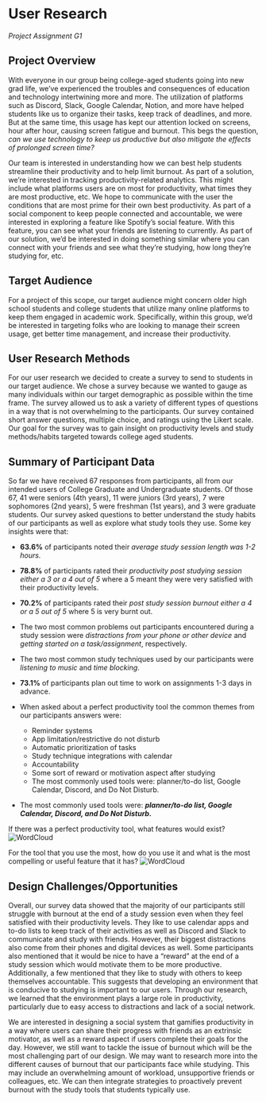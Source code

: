 # User Research
_Project Assignment G1_

## Project Overview
With everyone in our group being college-aged students going into new grad life, we’ve experienced the troubles and consequences of education and technology intertwining more and more. The utilization of platforms such as Discord, Slack, Google Calendar, Notion, and more have helped students like us to organize their tasks, keep track of deadlines, and more. But at the same time, this usage has kept our attention locked on screens, hour after hour, causing screen fatigue and burnout. This begs the question, _can we use technology to keep us productive but also mitigate the effects of prolonged screen time?_

Our team is interested in understanding how we can best help students streamline their productivity and to help limit burnout. As part of a solution, we’re interested in tracking productivity-related analytics. This might include what platforms users are on most for productivity, what times they are most productive, etc. We hope to communicate with the user the conditions that are most prime for their own best productivity. As part of a social component to keep people connected and accountable, we were interested in exploring a feature like Spotify’s social feature. With this feature, you can see what your friends are listening to currently. As part of our solution, we’d be interested in doing something similar where you can connect with your friends and see what they’re studying, how long they’re studying for, etc.

## Target Audience
For a project of this scope, our target audience might concern older high school students and college students that utilize many online platforms to keep them engaged in academic work. Specifically, within this group, we’d be interested in targeting folks who are looking to manage their screen usage, get better time management, and increase their productivity.

## User Research Methods
For our user research we decided to create a survey to send to students in our target audience. We chose a survey because we wanted to gauge as many individuals within our target demographic as possible within the time frame. The survey allowed us to ask a variety of different types of questions in a way that is not overwhelming to the participants. Our survey contained short answer questions, multiple choice, and ratings using the Likert scale. Our goal for the survey was to gain insight on productivity levels and study methods/habits targeted towards college aged students.

## Summary of Participant Data
So far we have received 67 responses from participants, all from our intended users of College Graduate and Undergraduate students. Of those 67, 41 were seniors (4th years), 11 were juniors (3rd years), 7 were sophomores (2nd years), 5 were freshman (1st years), and 3 were graduate students. Our survey asked questions to better understand the study habits of our participants as well as explore what study tools they use. Some key insights were that:

* **63.6%** of participants noted their _average study session length was 1-2 hours._ 
* **78.8%** of participants rated their _productivity post studying session either a 3 or a 4 out of 5_ where a 5 meant they were very satisfied with their productivity levels.
* **70.2%** of participants rated their _post study session burnout either a 4 or a 5 out of 5_ where 5 is very burnt out.
* The two most common problems out participants encountered during a study session were _distractions from your phone or other device_ and _getting started on a task/assignment_, respectively.
* The two most common study techniques used by our participants were _listening to music_ and _time blocking_.
* **73.1%** of participants plan out time to work on assignments 1-3 days in advance.

* When asked about a perfect productivity tool the common themes from our participants answers were:
    * Reminder systems
    * App limitation/restrictive do not disturb
    * Automatic prioritization of tasks
    * Study technique integrations with calendar 
    * Accountability 
    * Some sort of reward or motivation aspect after studying
    * The most commonly used tools were: planner/to-do list, Google Calendar, Discord, and Do Not Disturb.

* The most commonly used tools were: _**planner/to-do list, Google Calendar, Discord, and Do Not Disturb.**_

If there was a perfect productivity tool, what features would exist?
![WordCloud](/LALA/images/mypic%20(1).png)

For the tool that you use the most, how do you use it and what is the most compelling or useful feature that it has?
![WordCloud](/LALA/images/mypic.png)


## Design Challenges/Opportunities
Overall, our survey data showed that the majority of our participants still struggle with burnout at the end of a study session even when they feel satisfied with their productivity levels. They like to use calendar apps and to-do lists to keep track of their activities as well as Discord and Slack to communicate and study with friends. However, their biggest distractions also come from their phones and digital devices as well. Some participants also mentioned that it would be nice to have a “reward” at the end of a study session which would motivate them to be more productive. Additionally, a few mentioned that they like to study with others to keep themselves accountable. This suggests that developing an environment that is conducive to studying is important to our users. Through our research, we learned that the environment plays a large role in productivity, particularly due to easy access to distractions and lack of a social network.

We are interested in designing a social system that gamifies productivity in a way where users can share their progress with friends as an extrinsic motivator, as well as a reward aspect if users complete their goals for the day. However, we still want to tackle the issue of burnout which will be the most challenging part of our design. We may want to research more into the different causes of burnout that our participants face while studying. This may include an overwhelming amount of workload, unsupportive friends or colleagues, etc. We can then integrate strategies to proactively prevent burnout with the study tools that students typically use. 
